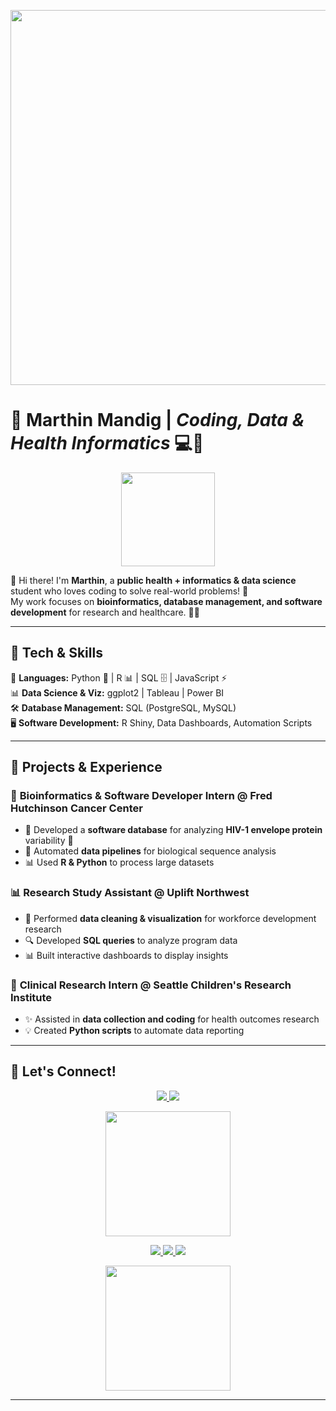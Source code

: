 <!-- Banner Image -->
<p align="center">
  <img src="https://media.tenor.com/2PfdNQd5z2wAAAAC/cute-banner.gif" width="600">
</p>

# 🌸 **Marthin Mandig** | *Coding, Data & Health Informatics* 💻🏥  

<p align="center">
  <img src="https://media.tenor.com/XqCih2Z_CpQAAAAC/kawaii-cute.gif" width="150">
</p>

🌟 Hi there! I'm **Marthin**, a **public health + informatics & data science** student who loves coding to solve real-world problems! 🚀  
My work focuses on **bioinformatics, database management, and software development** for research and healthcare. 🏥✨  

---

## 🎀 **Tech & Skills**  
💾 **Languages:** Python 🐍 | R 📊 | SQL 🗄 | JavaScript ⚡  
📊 **Data Science & Viz:** ggplot2 | Tableau | Power BI  
🛠 **Database Management:** SQL (PostgreSQL, MySQL)  
🖥 **Software Development:** R Shiny, Data Dashboards, Automation Scripts  

---

## 🌟 **Projects & Experience**  

### 🧬 **Bioinformatics & Software Developer Intern @ Fred Hutchinson Cancer Center**  
- 🏥 Developed a **software database** for analyzing **HIV-1 envelope protein** variability 🦠  
- 🤖 Automated **data pipelines** for biological sequence analysis  
- 📊 Used **R & Python** to process large datasets  

### 📊 **Research Study Assistant @ Uplift Northwest**  
- 📌 Performed **data cleaning & visualization** for workforce development research  
- 🔍 Developed **SQL queries** to analyze program data  
- 📊 Built interactive dashboards to display insights  

### 🏥 **Clinical Research Intern @ Seattle Children's Research Institute**  
- ✨ Assisted in **data collection and coding** for health outcomes research  
- 💡 Created **Python scripts** to automate data reporting  

---

## 💌 **Let's Connect!**  

<p align="center">
  <a href="https://www.linkedin.com/in/marthinmandig">
    <img src="https://img.shields.io/badge/LinkedIn-Connect-blue?style=for-the-badge&logo=linkedin">
  </a>
  <a href="https://github.com/">
    <img src="https://img.shields.io/badge/GitHub-Explore-black?style=for-the-badge&logo=github">
  </a>
</p>

<p align="center">
  <img src="https://media.tenor.com/2uyENRmiUt0AAAAC/cat-computer.gif" width="200">
</p>

<p align="center">
  <!-- LinkedIn -->
  <a href="https://www.linkedin.com/in/marthinmandig">
    <img src="https://img.shields.io/badge/LinkedIn-Connect-blue?style=for-the-badge&logo=linkedin">
  </a>
  
  <!-- GitHub -->
  <a href="https://github.com/">
    <img src="https://img.shields.io/badge/GitHub-Explore-black?style=for-the-badge&logo=github">
  </a>

  <!-- Personal Website (If applicable) -->
  <a href="https://sites.google.com/uw.edu/marthinmandig/home">
    <img src="https://img.shields.io/badge/Portfolio-Visit-pink?style=for-the-badge&logo=smugmug">
  </a>
</p>

<!-- Cute Cat GIF -->
<p align="center">
  <img src="https://media.tenor.com/LbSIs-TdIOAAAAAC/cat-cute.gif" width="200">
</p>

---


